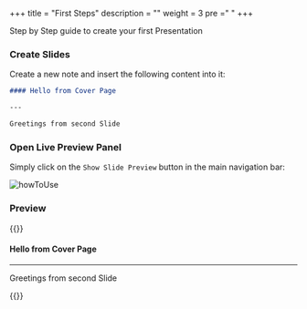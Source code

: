 +++
title = "First Steps"
description = ""
weight = 3
pre ="<i class='fa fa-send' ></i> "
+++

Step by Step guide to create your first Presentation
<!--more-->


### Create Slides

Create a new note and insert the following content into it:

````md
#### Hello from Cover Page

---

Greetings from second Slide
````

### Open Live Preview Panel

Simply click on the `Show Slide Preview` button in the main navigation bar:

![howToUse](https://raw.githubusercontent.com/MSzturc/obsidian-advanced-slides/main/imgs/howToUse.png)


### Preview

{{<revealjs theme="moon" progress="true">}}

#### Hello from Cover Page

---

Greetings from second Slide

{{</revealjs>}}
